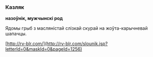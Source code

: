 ### Казляк
**назоўнік, мужчынскі род**

Ядомы грыб з масляністай слізкай скурай на жоўта-карычневай шапачцы.

<a rel="author">[http://rv-blr.com/](http://rv-blr.com/slounik.jsp?letterId=0&maskId=0&pageId=1256)</a>
